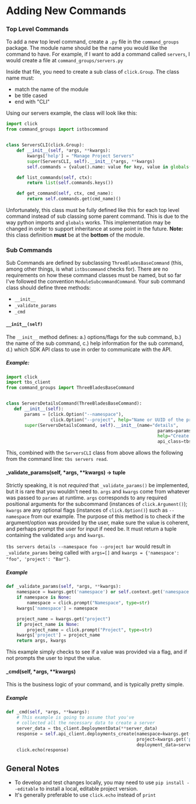 # Adding New Commands

### Top Level Commands
To add a new top level command, create a `.py` file in the `command_groups` package. The module name should be the name 
you would like the command to have. For example, if I want to add a command called `servers`, I would create a file at 
`command_groups/servers.py`

Inside that file, you need to create a sub class of `click.Group`. The class name must:

- match the name of the module
- be title cased
- end with "CLI"

Using our servers example, the class will look like this:
```python
import click
from command_groups import istbscommand


class ServersCLI(click.Group):
    def __init__(self, *args, **kwargs):
        kwargs['help'] = "Manage Project Servers"
        super(ServersCLI, self).__init__(*args, **kwargs)
        self.commands = {value().name: value for key, value in globals().items() if istbscommand(value)}

    def list_commands(self, ctx):
        return list(self.commands.keys())

    def get_command(self, ctx, cmd_name):
        return self.commands.get(cmd_name)()
```

Unfortunately, this class must be fully defined like this for each top level command instead of sub classing some parent command. 
This is due to the way python imports and `globals` works. This implementation may be changed in order to support inheritance
 at some point in the future. **Note:** this class definition **must** be at the **bottom** of the module.
 
 ### Sub Commands
 Sub Commands are defined by subclassing `ThreeBladesBaseCommand` (this, among other things, is what `istbscommand` checks for).
 There are no requirements on how these command classes must be named, but so far I've followed the convention `ModuleSubcommandCommand`.
 Your sub command class should define three methods:
 - `__init__`
 - `_validate_params`
 - `_cmd`
 
 #### `__init__(self)`
 The `__init__` method defines:
 a.) options/flags for the sub command,
 b.) the name of the sub command,
 c.) help information for the sub command,
 d.) which SDK API class to use in order to communicate with the API.
 
 ##### Example:
 ```python
import click
import tbs_client
from command_groups import ThreeBladesBaseCommand


class ServersDetailsCommand(ThreeBladesBaseCommand):
    def __init__(self):
        params = [click.Option("--namespace"),
                  click.Option("--project", help="Name or UUID of the project that this server is associated with.")]
        super(ServersDetailsCommand, self).__init__(name="details",
                                                           params=params,
                                                           help="Create and deploy a model as a RESTful endpoint",
                                                           api_class=tbs_client.DeploymentsApi)
```
 
 This, combined with the `ServersCLI` class from above allows the following from the command line: `tbs servers read`.
 
 
 #### _validate_params(self, *args, **kwargs) -> tuple
 Strictly speaking, it is not _required_ that `_validate_params()` be implemented, but it is rare that you wouldn't need to.
 `args` and `kwargs` come from whatever was passed to `params` at runtime. `args` corresponds to any required positional arguments
 for the subcommand (instances of `click.Argument()`); `kwargs` are any optional flags (instances of `click.Option()`) such as `--namespace`
 from our example. The purpose of this method is to check if the argument/option was provided by the user, make sure the value is 
 coherent, and perhaps prompt the user for input if need be. It must return a tuple containing the validated `args` and `kwargs`.
 
`tbs servers details --namespace foo --project bar` would result in `_validate_params` being called with `args=[]` and 
`kwargs = {'namespace': "foo", 'project': "Bar"}`.

##### Example
```python
def _validate_params(self, *args, **kwargs):
    namespace = kwargs.get('namespace') or self.context.get('namespace')
    if namespace is None:
        namespace = click.prompt("Namespace", type=str)
    kwargs['namespace'] = namespace

    project_name = kwargs.get("project")
    if project_name is None:
        project_name = click.prompt("Project", type=str)
    kwargs['project'] = project_name
    return args, kwargs
```

This example simply checks to see if a value was provided via a flag, and if not prompts the user to input the value.

#### _cmd(self, *args, **kwargs)
This is the business logic of your command, and is typically pretty simple.

##### Example
```python
def _cmd(self, *args, **kwargs):
    # This example is going to assume that you've
    # collected all the necessary data to create a server
    server_data = tbs_client.DeploymentData(**server_data)
    response = self.api_client.deployments_create(namespace=kwargs.get('namespace'),
                                                  project=kwargs.get('project'),
                                                  deployment_data=server_data)
    click.echo(response)
```

## General Notes

- To develop and test changes locally, you may need to use `pip install --editable` to install a local, editable project version.
- It's generally preferable to use `click.echo` instead of `print`